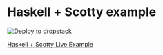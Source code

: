 # Haskell + Scotty example

[![Deploy to dropstack](https://deploy.cloud.dropstack.run/button.svg)](https://deploy.cloud.dropstack.run?repo=https://github.com/CodeCommission/dropstack-examples/tree/master/haskell-example)

[Haskell + Scotty Live Example](https://haskell-example.cloud.dropstack.run)
